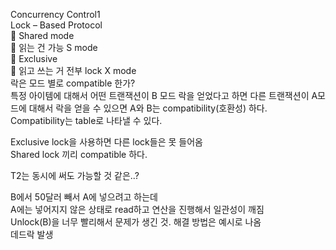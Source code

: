 Concurrency Control1 <br/>
Lock – Based Protocol <br/>
	Shared mode<br/>
	읽는 건 가능 S mode<br/>
	Exclusive<br/>
	읽고 쓰는 거 전부 lock X mode<br/>
락은 모드 별로 compatible 한가?<br/>
특정 아이템에 대해서 어떤 트랜잭션이 B 모드 락을 얻었다고 하면 다른 트랜잭션이 A모드에 대해서 락을 얻을 수 있으면 A와 B는 compatibility(호환성) 하다.<br/>
Compatibility는 table로 나타낼 수 있다.<br/>
 
Exclusive lock을 사용하면 다른 lock들은 못 들어옴<br/>
Shared lock 끼리 compatible 하다. <br/>
 
T2는 동시에 써도 가능할 것 같은..?<br/>
 
B에서 50달러 빼서 A에 넣으려고 하는데<br/>
A에는 넣어지지 않은 상태로 read하고 연산을 진행해서  일관성이 깨짐<br/>
Unlock(B)을 너무 빨리해서 문제가 생긴 것. 해결 방법은 예시로 나옴<br/>
  데드락 발생<br/>
